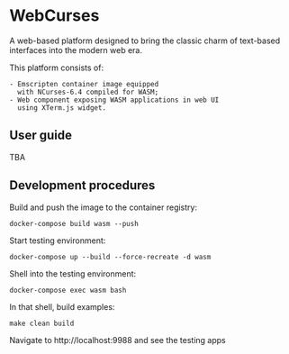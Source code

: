 WebCurses
=========

A web-based platform designed to bring the classic charm
of text-based interfaces into the modern web era.

This platform consists of:

    - Emscripten container image equipped
      with NCurses-6.4 compiled for WASM;
    - Web component exposing WASM applications in web UI
      using XTerm.js widget.

User guide
----------

TBA

Development procedures
----------------------

Build and push the image to the container registry:

    docker-compose build wasm --push

Start testing environment:

    docker-compose up --build --force-recreate -d wasm

Shell into the testing environment:

    docker-compose exec wasm bash

In that shell, build examples:

    make clean build

Navigate to http://localhost:9988 and see the testing apps

        
